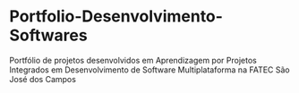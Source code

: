 # Portfolio-Desenvolvimento-Softwares
Portfólio de projetos desenvolvidos em Aprendizagem por Projetos Integrados em Desenvolvimento de Software Multiplataforma na FATEC São José dos Campos

